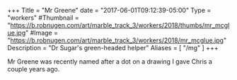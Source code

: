 +++
Title = "Mr Greene"
date = "2017-06-01T09:12:39-05:00"
Type = "workers"
#Thumbnail = "https://b.robnugen.com/art/marble_track_3/workers/2018/thumbs/mr_mcglue.jpg"
#Image = "https://b.robnugen.com/art/marble_track_3/workers/2018/mr_mcglue.jpg"
Description = "Dr Sugar's green-headed helper"
Aliases = [
  "/mg"
]
+++

Mr Greene was recently named after a dot on a drawing I gave Chris a couple years ago.